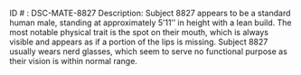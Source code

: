 ID # : DSC-MATE-8827
Description: Subject 8827 appears to be a standard human male, standing at approximately 5’11’’ in height with a lean build. The most notable physical trait is the spot on their mouth, which is always visible and appears as if a portion of the lips is missing. Subject 8827 usually wears nerd glasses, which seem to serve no functional purpose as their vision is within normal range.